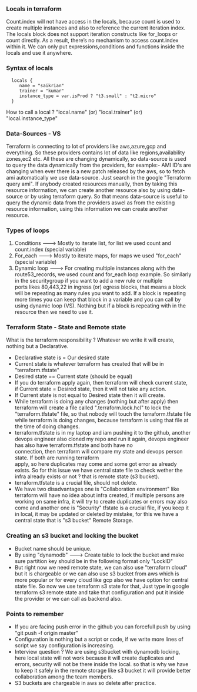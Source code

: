 ### Locals in terraform
Count.index will not have access in the locals, because count is used to create multiple instances and 
also to reference the current iteration index. The locals block does not support iteration constructs like for_loops or count directly. As a result, there’s no mechanism to access count.index within it. We can only put expressions,conditions and functions inside the locals and use it anywhere.

### Syntax of locals

      locals {
         name = "saikrian"
         trainer = "kumar"
         instance_type = var.isProd ? "t3.small" : "t2.micro"
      }

How to call a local ? "local.name" (or) "local.trainer" (or) "local.instance_type"

### Data-Sources - VS
Terraform is connecting to lot of providers like aws,azure,gcp and everything. So these providers 
contains lot of data like regions,availability zones,ec2 etc. All these are changing dynamically, so 
data-source is used to query the data dynamically from the providers, for example:- AMI ID's are 
changing when ever there is a new patch released by the aws, so to fetch ami automatically we use 
data-source. Just search in the google "Terraform query ami". If anybody created resources manually, 
then by taking this resource information, we can create another resource also by using data-source or by 
using terraform query. So that means data-source is useful to query the dynamic data from the providers 
aswel as from the existing resource information, using this information we can create another resource.

### Types of loops
1. Conditions ---> Mostly to iterate list, for list we used count and count.index (special variable)
2. For_each ---> Mostly to iterate maps, for maps we used "for_each" (special variable)
3. Dynamic loop ---> For creating multiple instances along with the route53_records, we used count 
   and for_each loop example. So similarly in the securitygroup if you want to add a new rule or multiple   
   ports likes 80,443,22 in ingress (or) egress blocks, that means a block will be repeating as many 
   rules you want to add. If a block is repeating more times you can keep that block in a variable and 
   you can call by using dynamic loop (VS). Nothing but if a block is repeating with in the resource then
   we need to use it.

### Terraform State - State and Remote state
What is the terraform responsibility ? Whatever we write it will create, nothing but a Declarative.
- Declarative state is = Our desired state
- Current state is whatever terraform has created that will be in "terraform.tfstate"
- Desired state == Current state (should be equal)
- If you do terraform apply again, then terraform will check current state, if Current state = Desired 
  state, then it will not take any action.
- If Current state is not equal to Desired state then it will create.
- While terraform is doing any changes (nothing but after apply) then terraform will create a file 
  called ".terraform.lock.hcl" to lock the "terraform.tfstate" file, so that nobody will touch the 
  terraform.tfstate file while terraform is doing changes, because terraform is using that file at 
  the time of doing changes.
- terraform.tfstate is in my laptop and iam pushing it to the github, another devops engineer also 
  cloned my repo and run it again, devops engineer has also have terraform.tfstate and both have no  
  connection, then terraform will compare my state and devops person state. If both are running terraform  
  apply, so here duplicates may come and some got error as already exists. So for this issue we have 
  central state file to check wether the infra already exists or not ? that is remote state (s3 bucket).
- terraform.tfstate is a crucial file, should not delete.
- We have two disadvantages one is "Collaboration environment" like terraform will have no idea 
  about infra created, if multiple persons are working on same infra, it will try to create duplicates 
  or errors may also come and another one is "Security" tfstate is a crucial file, if you keep it in 
  local, it may be updated or deleted by mistake, for this we have a central state that is "s3 bucket" 
  Remote Storage.

### Creating an s3 bucket and locking the bucket
- Bucket name should be unique.
- By using "dynamodb" ---> Create table to lock the bucket and make sure partition key should be in the 
  following format only "LockID"
- But right now we need remote state, we can also use "terraform cloud" but it is chargeable or we can 
  also use s3 bucket from aws which is more popular or for every cloud like gcp also we have option for 
  central state file. So now we use terraform s3 state for that, Just type in google terraform s3 remote 
  state and take that configuration and put it inside the provider or we can call as backend also.

### Points to remember
- If you are facing push error in the github you can forcefull push by using "git push -f origin master"
- Configuration is nothing but a script or code, if we write more lines of script we say configuration 
  is increasing.
- Interview question ? We are using s3bucket with dynamodb locking, here local state will not work 
  because it will create duplicates and errors, security will not be there inside the local. so that 
  is why we have to keep it safely in the remote storage like s3 bucket it will provide better 
  collaboration among the team members.
- S3 buckets are chargeable in aws so delete after practice.
